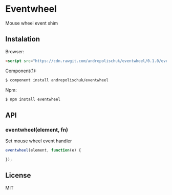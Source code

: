 # Eventwheel

  Mouse wheel event shim

## Instalation

  Browser:

```html
<script src="https://cdn.rawgit.com/andrepolischuk/eventwheel/0.1.0/eventwheel.min.js"></script>
```

  Component(1):

```sh
$ component install andrepolischuk/eventwheel
```

  Npm:

```sh
$ npm install eventwheel
```

## API

### eventwheel(element, fn)

  Set mouse wheel event handler

```js
eventwheel(element, function(e) {

});
```

## License

  MIT
